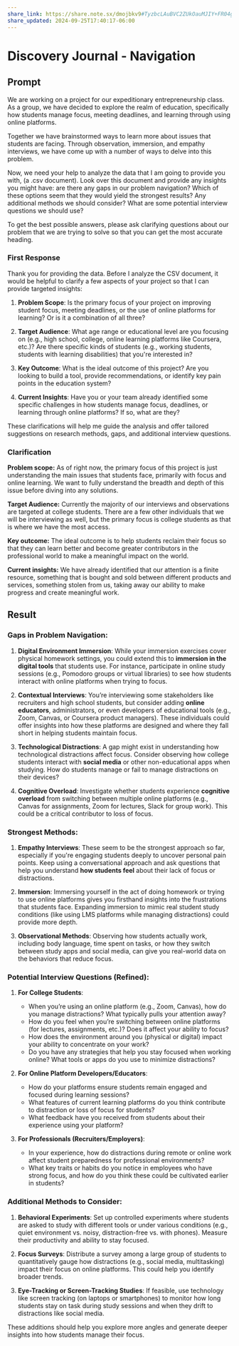```yaml
---
share_link: https://share.note.sx/dmojbkv9#TyzbcLAuBVC2ZUkOauMJIY+FR04ghZxKtDtSfJyVNwc
share_updated: 2024-09-25T17:40:17-06:00
---
```

# Discovery Journal - Navigation

## Prompt

We are working on a project for our expeditionary entrepreneurship class. As a group, we have decided to explore the realm of education, specifically how students manage focus, meeting deadlines, and learning through using online platforms. 

Together we have brainstormed ways to learn more about issues that students are facing. Through observation, immersion, and empathy interviews, we have come up with a number of ways to delve into this problem. 

Now, we need your help to analyze the data that I am going to provide you with, (a .csv document). Look over this document and provide any insights you might have: are there any gaps in our problem navigation? Which of these options seem that they would yield the strongest results? Any additional methods we should consider? What are some potential interview questions we should use? 

To get the best possible answers, please ask clarifying questions about our problem that we are trying to solve so that you can get the most accurate heading. 

### First Response 
Thank you for providing the data. Before I analyze the CSV document, it would be helpful to clarify a few aspects of your project so that I can provide targeted insights:

1. **Problem Scope**: Is the primary focus of your project on improving student focus, meeting deadlines, or the use of online platforms for learning? Or is it a combination of all three?
    
2. **Target Audience**: What age range or educational level are you focusing on (e.g., high school, college, online learning platforms like Coursera, etc.)? Are there specific kinds of students (e.g., working students, students with learning disabilities) that you're interested in?
    
3. **Key Outcome**: What is the ideal outcome of this project? Are you looking to build a tool, provide recommendations, or identify key pain points in the education system?
    
4. **Current Insights**: Have you or your team already identified some specific challenges in how students manage focus, deadlines, or learning through online platforms? If so, what are they?
    

These clarifications will help me guide the analysis and offer tailored suggestions on research methods, gaps, and additional interview questions.

### Clarification

**Problem scope:** As of right now, the primary focus of this project is just understanding the main issues that students face, primarily with focus and online learning. We want to fully understand the breadth and depth of this issue before diving into any solutions. 

**Target Audience:** Currently the majority of our interviews and observations are targeted at college students. There are a few other individuals that we will be interviewing as well, but the primary focus is college students as that is where we have the most access. 

**Key outcome:** The ideal outcome is to help students reclaim their focus so that they can learn better and become greater contributors in the professional world to make a meaningful impact on the world. 

**Current insights:** We have already identified that our attention is a finite resource, something that is bought and sold between different products and services, something stolen from us, taking away our ability to make progress and create meaningful work.

## Result 
### Gaps in Problem Navigation:

1. **Digital Environment Immersion**: While your immersion exercises cover physical homework settings, you could extend this to **immersion in the digital tools** that students use. For instance, participate in online study sessions (e.g., Pomodoro groups or virtual libraries) to see how students interact with online platforms when trying to focus.
    
2. **Contextual Interviews**: You’re interviewing some stakeholders like recruiters and high school students, but consider adding **online educators**, administrators, or even developers of educational tools (e.g., Zoom, Canvas, or Coursera product managers). These individuals could offer insights into how these platforms are designed and where they fall short in helping students maintain focus.
    
3. **Technological Distractions**: A gap might exist in understanding how technological distractions affect focus. Consider observing how college students interact with **social media** or other non-educational apps when studying. How do students manage or fail to manage distractions on their devices?
    
4. **Cognitive Overload**: Investigate whether students experience **cognitive overload** from switching between multiple online platforms (e.g., Canvas for assignments, Zoom for lectures, Slack for group work). This could be a critical contributor to loss of focus.
    

### Strongest Methods:

1. **Empathy Interviews**: These seem to be the strongest approach so far, especially if you're engaging students deeply to uncover personal pain points. Keep using a conversational approach and ask questions that help you understand **how students feel** about their lack of focus or distractions.
    
2. **Immersion**: Immersing yourself in the act of doing homework or trying to use online platforms gives you firsthand insights into the frustrations that students face. Expanding immersion to mimic real student study conditions (like using LMS platforms while managing distractions) could provide more depth.
    
3. **Observational Methods**: Observing how students actually work, including body language, time spent on tasks, or how they switch between study apps and social media, can give you real-world data on the behaviors that reduce focus.
    

### Potential Interview Questions (Refined):

1. **For College Students**:
    
    - When you’re using an online platform (e.g., Zoom, Canvas), how do you manage distractions? What typically pulls your attention away?
    - How do you feel when you’re switching between online platforms (for lectures, assignments, etc.)? Does it affect your ability to focus?
    - How does the environment around you (physical or digital) impact your ability to concentrate on your work?
    - Do you have any strategies that help you stay focused when working online? What tools or apps do you use to minimize distractions?
2. **For Online Platform Developers/Educators**:
    
    - How do your platforms ensure students remain engaged and focused during learning sessions?
    - What features of current learning platforms do you think contribute to distraction or loss of focus for students?
    - What feedback have you received from students about their experience using your platform?
3. **For Professionals (Recruiters/Employers)**:
    
    - In your experience, how do distractions during remote or online work affect student preparedness for professional environments?
    - What key traits or habits do you notice in employees who have strong focus, and how do you think these could be cultivated earlier in students?

### Additional Methods to Consider:

1. **Behavioral Experiments**: Set up controlled experiments where students are asked to study with different tools or under various conditions (e.g., quiet environment vs. noisy, distraction-free vs. with phones). Measure their productivity and ability to stay focused.
    
2. **Focus Surveys**: Distribute a survey among a large group of students to quantitatively gauge how distractions (e.g., social media, multitasking) impact their focus on online platforms. This could help you identify broader trends.
    
3. **Eye-Tracking or Screen-Tracking Studies**: If feasible, use technology like screen tracking (on laptops or smartphones) to monitor how long students stay on task during study sessions and when they drift to distractions like social media.
    

These additions should help you explore more angles and generate deeper insights into how students manage their focus.
